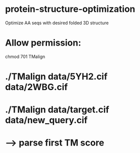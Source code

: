 # protein-structure-optimization
Optimize AA seqs with desired folded 3D structure 


# Allow permission: 
chmod 701 TMalign

# ./TMalign data/5YH2.cif data/2WBG.cif
# ./TMalign data/target.cif data/new_query.cif
# --> parse first TM score 